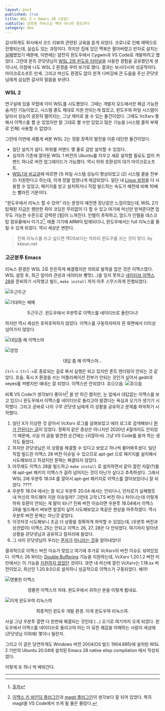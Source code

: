 ```yaml
---
layout: post
published: true
title: WSL 2 + Emacs 28 (성공)
subtitle: 진정한 리눅스는 맥이 아니라 윈도우다
category: dev
---
```


 감사하게도 회사에서 코드 리뷰와 관련된 교육을 듣게 되었다. 코로나로
 인해 재택으로 진행되는데, 실습도 있는 과정이다. 하지만 집에 있던
 맥북은 팔아버렸고 만자로 설치는 [실패](manjaro-budgie-failure)했었기
 때문에, 이번에는 얌전히 윈도우에서 Cygwin과 VS Code로 개발하려고
 했었다. 그런데 문득 끈닷넷님이 [WSL 2와 윈도우
 터미널](https://blog.kkeun.net/computer/2020-12-18-wsl2-and-windows-terminal)을
 사용한 경험을 공유했던게 생각나서, 이참에 나도 WSL 2 환경을 꾸려
 보기로 했다. 결과는 보시다시피 성공적이다. 마이크로소프트
 만세. 그리고 머신도 환경도 없이 원격 디버깅에 큰 도움을 주신
 끈닷넷님에게 심심한 감사의 말씀을 보낸다.



### WSL 2
 연구실에 있을 무렵에 이미 WSL를 시도했었다. 그때는 개발자 모드에서만
 해금 가능한 숨겨진 기능이었고, 시스템 콜도 제대로 지원 안되는게
 많았고, 윈도우와 파일 시스템이 달라서 성능이 굉장히 떨어지는, 그냥
 재미로 쓸 수 있는 물건이었다. 그때도 VcXsrv 통해서 이맥스를 켤 순
 있었지만 말 그대로 켤 수만 있었고 많은 기능을 (시스템 콜의 부재로
 인해) 사용할 수 없었다.

 그런데 이번에 새롭게 써본 WSL 2는 정말 장족의 발전을 이룬 대단한
 물건이었다.
  - 일단 설치가 쉽다. 파워쉘 커맨드 몇 줄로 금방 설치할 수 있었다.
  - 심지어 기존에 깔아둔 WSL 1 버전의 Ubuntu를 지우고 새로 설치할
    필요도 없이 커맨드 하나로 버전 업그레이드가 가능했다. 역시 하위
    호환성의 대가 마이크로소프트.
  - [WSL1과
    비교글](https://docs.microsoft.com/en-us/windows/wsl/compare-versions)에
    따르면 (1) 파일 시스템 성능이 향상되었고 (2) 시스템 콜을 전부(!)
    지원한다고 하는데, 이게 정말 엄청나게 체감되었다. 일단 내 [Linux
    설정](https://github.com/sangwoo-joh/dotfiles)을 다 사용할 수
    있었고, 패키지를 받고 설치하거나 직접 빌드하는 속도가 예전에 비해
    10배는 빨라진 기분이다.

 "윈도우에서 리눅스 할 수 있어" 라는 문장이 예전엔 장난같은
 느낌이었는데, WSL 2가 탑재된 지금은 웬만한 취미 코딩은 무리없이 다 할
 수 있고 여기에 머신만 받쳐준다면 업무도 가능한 수준으로 강력한 [힘]이
 느껴진다. 인텔이 추락하고, 암드가 인텔을 데스크탑 점유율에서
 이기고[^1], 애플 기기에 ARM이 탑재되더니, 윈도우에서는 full 리눅스를
 돌릴 수 있게 되었다. 역시 세상은 변한다.

> 진짜 리눅스를 쓰고 싶으면 맥OS보다는 차라리 윈도우를 쓰는 것이
> 맞다. by kkeun.net

### 고군분투 Emacs
 리눅스 환경은 WSL 2로 든든하게 해결했지만 의외로 발목을 잡은 것은
 이맥스였다. WSL 설정 후, 최근 일이라 관성과 네이티브 뽕맛(...)을 잊지
 못하고 [네이티브 이맥스 28](emacs-native-comp)을 준비하기 시작했고
 빌드, `make install` 까지 아주 스무스하게 진행되었다.

 ![두근두근](assets/img/building-emacs-nativecomp.png)

 ![기대하는 페페](assets/img/nervous-frog.jpg)
 <center>두근두근. 윈도우에서 우분투로 이맥스를 네이티브로 돌린다니!</center>

 하지만 역시 세상은 호락호락하지 않았다. 이맥스를 구동하자마자 흰
 화면에서 더이상 넘어가지 않았다.

 ![대답좀 해 이맥스야](assets/img/are-you-ok-emacs.png)

 ![엉엉](assets/img/sad-frog.jpg)
 <center>대답 좀 해 이맥스야...</center>

 `Ctrl-c Ctrl-x`로 종료되는 걸로 봐서 실행은 되고 있지만 폰트 렌더링이
 안되는 것 같았다. 흐음. 혹시 X 환경을 쓰는 어플리케이션 전부가 안되는
 것인가 싶어서 gedit과 xeyes를 켜봤지만 얘네는 잘 되었다. 이맥스만
 안되었다. 흐으으음.
 ![흐으음](assets/img/hmm-frog.png)

 비록 VS Code가 생각보다 좋아서[^2] 쓸 만 하긴 했지만, 눈 앞에서
 대답없는 이맥스를 보고 있으니 윈도우에서 이맥스를 네이티브로 돌리고야
 말겠다는 욕심과 오기가 생기기 시작했다. 그리고 곧바로 나의 구루
 끈닷넷 님에게 이 상황을 공유하고 문제를 파악하기 시작했다.

 1. 일단 X가 이상한 것 같아서 VcXsrv 로그를 살펴보았고 에러 로그로
    검색해보니 [뭔가 안된다는
    글](https://sourceforge.net/p/vcxsrv/bugs/78/)이 있었다. 정확히
    같은 증상은 아니지만 2020년 4월까지도 안되었기 때문에, 사실 이
    글을 발견한 순간에는 (귀찮아서) 그냥 VS Code를 쓸까 하는 생각도
    들었다.
 2. 하지만 끈닷넷님은 이 상황을 해결할 수 있다고 보았고 하나씩
    물어봐주셨다. 일단 직접 빌드한 이맥스 28 버전 이슈일 수 있으므로
    apt-get 으로 패키지를 설치해서 시도해보라고 하셨지만 문제는
    해결되지 않았다.
 3. 아무래도 이맥스 28을 빌드하고 `make install` 로 설치하면서 같이
    깔린 자갈(?)들에 apt-get 패키지 이맥스가 걸려 넘어지는 것이 아닌가
    싶다고 추측하셨다. 그래서 WSL 2에 우분투 18.04 를 깔아서 apt-get
    패키지로 이맥스를 깔아보았더니 잘 되었다. ????
 4. 우분투 18.04 에서는 잘 되고 우분투 20.04 에서는 안되다니, 만자로가
    실패했듯 내 머신의 하드웨어 지원 이슈일까? 그런데 고작 LTS 버전
    하나 차이나는데 이렇게 하위 호환이 안되는 게 말이 되나? 진짜 버전
    이슈라면 우분투 18.04에서 이맥스 28을 빌드해서 써보면 알겠지 싶어
    시도해보았고 똑같은 현상을 마주하였다. 역시 우분투 버전 문제는
    아닌것 같았다.
 5. 이것저것 시도해보니 조금 더 상황을 정확하게 파악할 수 있었는데,
    (우분투 버전과 상관없이) 이맥스 25는 안되고 이맥스 26, 27, 28은 다
    안되었다. 여기까지 알아낸 상황을 끈닷넷님과 공유하고 잠자리에
    들었다.
 6. 그 사이 끈닷넷님이 우리는
    [혼자가](https://skeptric.com/emacs-buffering/) [아니라는
    것](https://emacs.stackexchange.com/questions/41021/emacs-26-1-rc1-display-issues-over-ssh-x11-with-xming-vcxsrv)을
    알아내었다!

 결과적으로 이맥스 버전 이슈가 맞았고 여기에 추가로 VcXsrv의 버전
 이슈도 섞여있었다. 이맥스 26 부터는 [Double
 Buffering](https://www.phoronix.com/scan.php?page=news_item&px=Emacs-26.1-Released)
 기능을 지원하는데, VcXsrv 1.20.1.2 버전 미만에서는 이 기능을
 [지원하지
 않았던](https://sourceforge.net/p/vcxsrv/feature-requests/32/)
 것이다. 과연 내 머신에 깔린 VcXsrv는 1.18.xx 버전이었고, 최신인
 1.20.9.0으로 설치하니 성공적으로 이맥스가 구동되었다. 예이!

 ![영롱한 이맥스](assets/img/emacs-landing.png)
 <center>영롱한 이맥스의 자태. 윈도우에서 귀하신 분을 이렇게 뵙네요.</center>

 ![이게 윈도우여 리눅스여](assets/img/emacs-zsh-in-windows.png)
 <center>최종적인 윈도우 개발 환경. 이게 윈도우여 리눅스여.</center>


 사실 그냥 우분투 깔면 다 한번에 해결되는 것인데 (...) 오기로 여기까지
 오게 되었다. 윈도우에서 이맥스를 네이티브로 돌리고야 마는 이 묘한
 쾌감을 이해하는 사람이 세상에 (끈닷넷님 이외에) 몇이나 될런지.

 그리고 이 글은 당연하게도 Windows 버전 2004(OS 빌드 1904.685)에
 설치된 WSL 2 기반의 Ubuntu 20.04에 설치된 Emacs 28 native elisp
 compilation 에서 작성되었다.

 이렇게 또 하나 씩 배워간다.

---

[^1]: [출처](https://hexus.net/business/news/components/147224-amd-briefly-passes-intel-desktop-cpu-market-share/)

[^2]:[이맥스 키 바인딩 플러그인](https://marketplace.visualstudio.com/search?term=emacs&target=VSCode&category=All%20categories&sortBy=Relevance)과 [magit 플러그인](https://marketplace.visualstudio.com/items?itemName=kahole.magit)이 생각보다 잘 되어 있었다. 특히 magit을 VS Code에서 쓰게 될 줄은 몰랐다.
